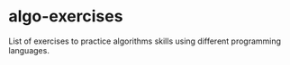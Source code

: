 # algo-exercises
List of exercises to practice algorithms skills using different programming languages.
